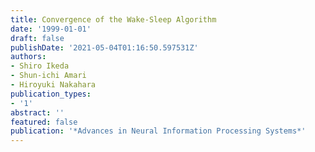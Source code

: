 ```yaml
---
title: Convergence of the Wake-Sleep Algorithm
date: '1999-01-01'
draft: false
publishDate: '2021-05-04T01:16:50.597531Z'
authors:
- Shiro Ikeda
- Shun-ichi Amari
- Hiroyuki Nakahara
publication_types:
- '1'
abstract: ''
featured: false
publication: '*Advances in Neural Information Processing Systems*'
---
```

